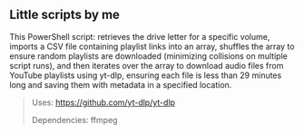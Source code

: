 Little scripts by me
---

This PowerShell script: 
  retrieves the drive letter for a specific volume, 
  imports a CSV file containing playlist links into an array, 
  shuffles the array to ensure random playlists are downloaded (minimizing collisions on multiple script runs), 
  and then iterates over the array to download audio files from YouTube playlists using yt-dlp, 
  ensuring each file is less than 29 minutes long and 
  saving them with metadata in a specified location.

>Uses: https://github.com/yt-dlp/yt-dlp
>
>Dependencies: ffmpeg
